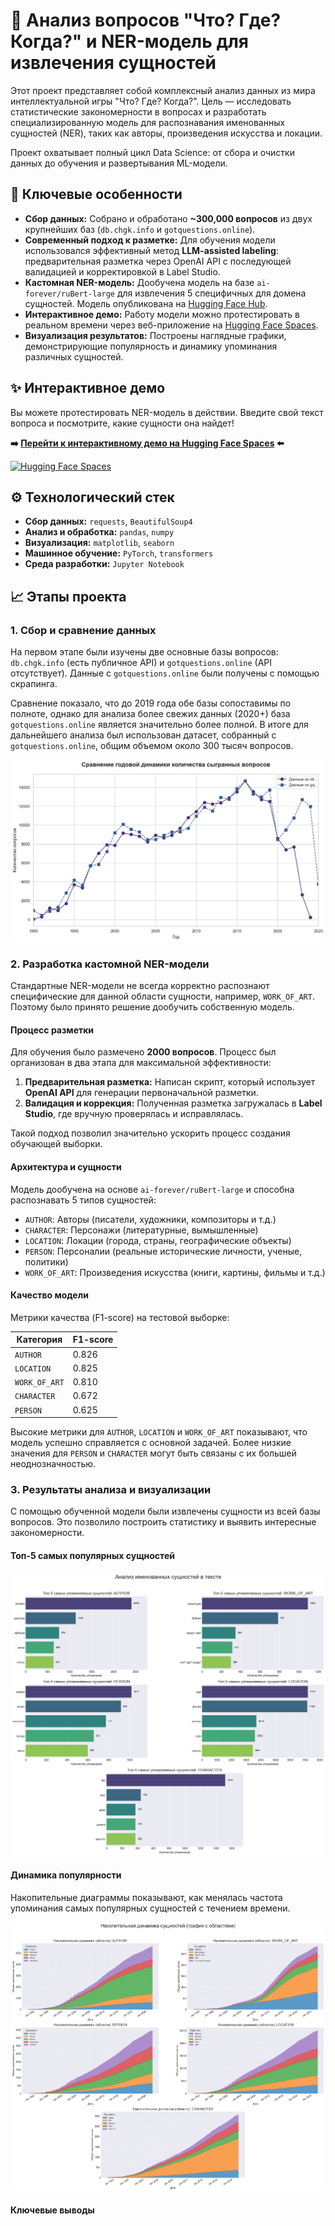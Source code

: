 # 🧠 Анализ вопросов "Что? Где? Когда?" и NER-модель для извлечения сущностей

Этот проект представляет собой комплексный анализ данных из мира интеллектуальной игры "Что? Где? Когда?". Цель — исследовать статистические закономерности в вопросах и разработать специализированную модель для распознавания именованных сущностей (NER), таких как авторы, произведения искусства и локации.

Проект охватывает полный цикл Data Science: от сбора и очистки данных до обучения и развертывания ML-модели.

## 🚀 Ключевые особенности

*   **Сбор данных:** Собрано и обработано **~300,000 вопросов** из двух крупнейших баз (`db.chgk.info` и `gotquestions.online`).
*   **Современный подход к разметке:** Для обучения модели использовался эффективный метод **LLM-assisted labeling**: предварительная разметка через OpenAI API с последующей валидацией и корректировкой в Label Studio.
*   **Кастомная NER-модель:** Дообучена модель на базе `ai-forever/ruBert-large` для извлечения 5 специфичных для домена сущностей. Модель опубликована на [Hugging Face Hub](huggingface.co/borisMI/ChGK_NER).
*   **Интерактивное демо:** Работу модели можно протестировать в реальном времени через веб-приложение на [Hugging Face Spaces](https://huggingface.co/spaces/borisMI/ChGK_NER_demo).
*   **Визуализация результатов:** Построены наглядные графики, демонстрирующие популярность и динамику упоминания различных сущностей.

## ✨ Интерактивное демо

Вы можете протестировать NER-модель в действии. Введите свой текст вопроса и посмотрите, какие сущности она найдет!

**➡️ [Перейти к интерактивному демо на Hugging Face Spaces](https://huggingface.co/spaces/borisMI/ChGK_NER_demo) ⬅️**

[![Hugging Face Spaces](https://img.shields.io/badge/%F0%9F%A4%97%20Hugging%20Face-Spaces-blue)](https://huggingface.co/spaces/borisMI/ChGK_NER_demo)

## ⚙️ Технологический стек

*   **Сбор данных:** `requests`, `BeautifulSoup4`
*   **Анализ и обработка:** `pandas`, `numpy`
*   **Визуализация:** `matplotlib`, `seaborn`
*   **Машинное обучение:** `PyTorch`, `transformers`
*   **Среда разработки:** `Jupyter Notebook`

## 📈 Этапы проекта

### 1. Сбор и сравнение данных

На первом этапе были изучены две основные базы вопросов: `db.chgk.info` (есть публичное API) и `gotquestions.online` (API отсутствует). Данные с `gotquestions.online` были получены с помощью скрапинга.

Сравнение показало, что до 2019 года обе базы сопоставимы по полноте, однако для анализа более свежих данных (2020+) база `gotquestions.online` является значительно более полной. В итоге для дальнейшего анализа был использован датасет, собранный с `gotquestions.online`, общим объемом около 300 тысяч вопросов.

![Сравнение баз](results/images/gq_vs_db.png)

### 2. Разработка кастомной NER-модели

Стандартные NER-модели не всегда корректно распознают специфические для данной области сущности, например, `WORK_OF_ART`. Поэтому было принято решение дообучить собственную модель.

#### Процесс разметки

Для обучения было размечено **2000 вопросов**. Процесс был организован в два этапа для максимальной эффективности:
1.  **Предварительная разметка:** Написан скрипт, который использует **OpenAI API** для генерации первоначальной разметки.
2.  **Валидация и коррекция:** Полученная разметка загружалась в **Label Studio**, где вручную проверялась и исправлялась.

Такой подход позволил значительно ускорить процесс создания обучающей выборки.

#### Архитектура и сущности

Модель дообучена на основе `ai-forever/ruBert-large` и способна распознавать 5 типов сущностей:
*   `AUTHOR`: Авторы (писатели, художники, композиторы и т.д.)
*   `CHARACTER`: Персонажи (литературные, вымышленные)
*   `LOCATION`: Локации (города, страны, географические объекты)
*   `PERSON`: Персоналии (реальные исторические личности, ученые, политики)
*   `WORK_OF_ART`: Произведения искусства (книги, картины, фильмы и т.д.)

#### Качество модели

Метрики качества (F1-score) на тестовой выборке:

| Категория     | F1-score |
|---------------|----------|
| `AUTHOR`      | 0.826    |
| `LOCATION`    | 0.825    |
| `WORK_OF_ART` | 0.810    |
| `CHARACTER`   | 0.672    |
| `PERSON`      | 0.625    |

Высокие метрики для `AUTHOR`, `LOCATION` и `WORK_OF_ART` показывают, что модель успешно справляется с основной задачей. Более низкие значения для `PERSON` и `CHARACTER` могут быть связаны с их большей неоднозначностью.

### 3. Результаты анализа и визуализации

С помощью обученной модели были извлечены сущности из всей базы вопросов. Это позволило построить статистику и выявить интересные закономерности.

#### Топ-5 самых популярных сущностей
![Топ-5 авторов](results/images/ner_top.png)


#### Динамика популярности

Накопительные диаграммы показывают, как менялась частота упоминания самых популярных сущностей с течением времени.

![Динамика авторов](results/images/ner_top_time.png)

#### Ключевые выводы


